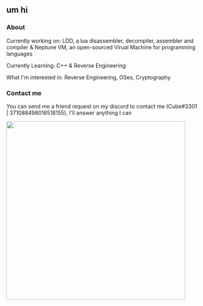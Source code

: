 ## um hi
### About

Currently working on: LDD, a lua disassembler, decompiler, assembler and compiler & Neptune VM, an open-sourced Virual Machine for programming languages

Currently Learning: C++ & Reverse Engineering

What I'm interested in: Reverse Engineering, OSes, Cryptography

### Contact me
You can send me a friend request on my discord to contact me (Cube#3301 | 371088498016518155), I'll answer anything I can


<img width=469 src="https://github-readme-stats.vercel.app/api?username=Cube9999&count_private=true&show_icons=true&hide_title=false&theme=tokyonight&langs_count=9"> </img>
